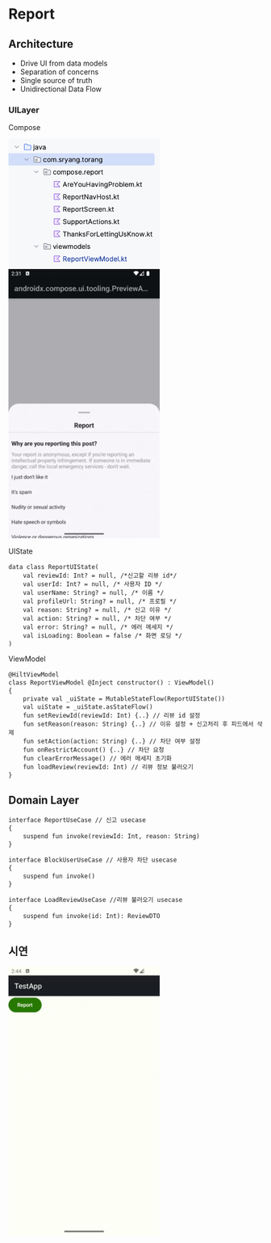 # Report

## Architecture
- Drive UI from data models
- Separation of concerns
- Single source of truth
- Unidirectional Data Flow

### UILayer
Compose

<img src = "/screenshot/package.png" width="300px" />
<img src = "/screenshot/report_ui.gif" width="300px" />

UIState
```
data class ReportUIState(
    val reviewId: Int? = null, /*신고할 리뷰 id*/
    val userId: Int? = null, /* 사용자 ID */
    val userName: String? = null, /* 이름 */
    val profileUrl: String? = null, /* 프로필 */
    val reason: String? = null, /* 신고 이유 */
    val action: String? = null, /* 차단 여부 */
    val error: String? = null, /* 에러 메세지 */
    val isLoading: Boolean = false /* 화면 로딩 */
)
```

ViewModel
```
@HiltViewModel
class ReportViewModel @Inject constructor() : ViewModel()
{
    private val _uiState = MutableStateFlow(ReportUIState())
    val uiState = _uiState.asStateFlow()
    fun setReviewId(reviewId: Int) {..} // 리뷰 id 설정
    fun setReason(reason: String) {..} // 이유 설정 + 신고처리 후 피드에서 삭제
    fun setAction(action: String) {..} // 차단 여부 설정
    fun onRestrictAccount() {..} // 차단 요청
    fun clearErrorMessage() // 에러 메세지 초기화
    fun loadReview(reviewId: Int) // 리뷰 정보 불러오기
}
```

## Domain Layer

```
interface ReportUseCase // 신고 usecase
{
    suspend fun invoke(reviewId: Int, reason: String)
}
```

```
interface BlockUserUseCase // 사용자 차단 usecase
{
    suspend fun invoke()
}
```

```
interface LoadReviewUseCase //리뷰 불러오기 usecase
{
    suspend fun invoke(id: Int): ReviewDTO
}
```

## 시연
<img src = "/screenshot/report.gif" width = "300px" />